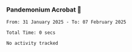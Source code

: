 ### Pandemonium Acrobat 🤸

<!--START_SECTION:waka-->

```all_time
From: 31 January 2025 - To: 07 February 2025

Total Time: 0 secs

No activity tracked
```

<!--END_SECTION:waka-->
